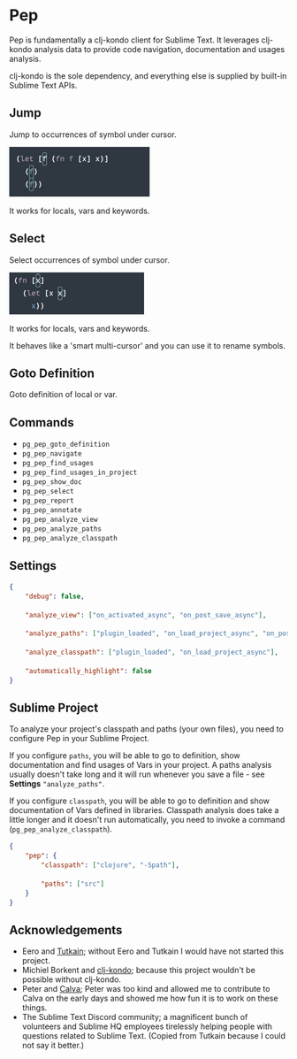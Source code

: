 # Pep

Pep is fundamentally a clj-kondo client for Sublime Text. It leverages clj-kondo analysis data to provide code navigation, documentation and usages analysis.

clj-kondo is the sole dependency, and everything else is supplied by built-in Sublime Text APIs.

## Jump

Jump to occurrences of symbol under cursor. 

![Pep Jump](docs/Jump.gif)

It works for locals, vars and keywords.

## Select

Select occurrences of symbol under cursor. 

![Pep Jump](docs/Select.gif)

It works for locals, vars and keywords.

It behaves like a 'smart multi-cursor' and you can use it to rename symbols.

## Goto Definition

Goto definition of local or var.

## Commands

- `pg_pep_goto_definition`
- `pg_pep_navigate`
- `pg_pep_find_usages`
- `pg_pep_find_usages_in_project`
- `pg_pep_show_doc`
- `pg_pep_select`
- `pg_pep_report`
- `pg_pep_annotate`
- `pg_pep_analyze_view`
- `pg_pep_analyze_paths`
- `pg_pep_analyze_classpath`

## Settings

```json
{
    "debug": false,

    "analyze_view": ["on_activated_async", "on_post_save_async"],

    "analyze_paths": ["plugin_loaded", "on_load_project_async", "on_post_save_async"],

    "analyze_classpath": ["plugin_loaded", "on_load_project_async"],

    "automatically_highlight": false
}
```

## Sublime Project

To analyze your project's classpath and paths (your own files), you need to configure Pep in your Sublime Project.

If you configure `paths`, you will be able to go to definition, show documentation and find usages of Vars in your project.
A paths analysis usually doesn't take long and it will run whenever you save a file - see **Settings** `"analyze_paths"`.

If you configure `classpath`, you will be able to go to definition and show documentation of Vars defined in libraries.
Classpath analysis does take a little longer and it doesn't run automatically, you need to invoke a command (`pg_pep_analyze_classpath`).

```json
{
    "pep": {
        "classpath": ["clojure", "-Spath"],
        
        "paths": ["src"]
    }
}
```


## Acknowledgements

- Eero and [Tutkain](https://github.com/eerohele/Tutkain); without Eero and Tutkain I would have not started this project.
- Michiel Borkent and [clj-kondo](https://github.com/clj-kondo/clj-kondo); because this project wouldn't be possible without clj-kondo.
- Peter and [Calva](https://calva.io/); Peter was too kind and allowed me to contribute to Calva on the early days and showed me how fun it is to work on these things.
- The Sublime Text Discord community; a magnificent bunch of volunteers and Sublime HQ employees tirelessly helping people with questions related to Sublime Text. (Copied from Tutkain because I could not say it better.)
